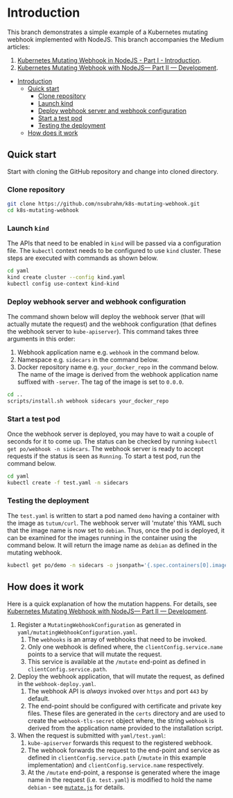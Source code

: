 # Introduction

This branch demonstrates a simple example of a Kubernetes mutating webhook implemented with NodeJS. This branch accompanies the Medium articles: 

1. [Kubernetes Mutating Webhook in NodeJS - Part I - Introduction](https://medium.com/@nageshblore/kubernetes-mutating-webhook-with-nodejs-part-i-introduction-ee33b2668af4).
2. [Kubernetes Mutating Webhook with NodeJS— Part II — Development](https://medium.com/@nageshblore/kubernetes-mutating-webhook-part-ii-development-bec5033c591d).

- [Introduction](#introduction)
  - [Quick start](#quick-start)
    - [Clone repository](#clone-repository)
    - [Launch kind](#launch-kind)
    - [Deploy webhook server and webhook configuration](#deploy-webhook-server-and-webhook-configuration)
    - [Start a test pod](#start-a-test-pod)
    - [Testing the deployment](#testing-the-deployment)
  - [How does it work](#how-does-it-work)

## Quick start

Start with cloning the GitHub repository and change into cloned directory.

### Clone repository

```bash
git clone https://github.com/nsubrahm/k8s-mutating-webhook.git
cd k8s-mutating-webhook
```

### Launch `kind`

The APIs that need to be enabled in `kind` will be passed via a configuration file. The `kubectl` context needs to be configured to use `kind` cluster. These steps are executed with commands as shown below.

```bash
cd yaml
kind create cluster --config kind.yaml
kubectl config use-context kind-kind
```

### Deploy webhook server and webhook configuration

The command shown below will deploy the webhook server (that will actually mutate the request) and the webhook configuration (that defines the webhook server to `kube-apiserver`). This command takes three arguments in this order:

1. Webhook application name e.g. `webhook` in the command below.
2. Namespace e.g. `sidecars` in the command below.
3. Docker repository name e.g. `your_docker_repo` in the command below. The name of the image is derived from the webhook application name suffixed with `-server`. The tag of the image is set to `0.0.0`.

```bash
cd ..
scripts/install.sh webhook sidecars your_docker_repo
```

### Start a test pod

Once the webhook server is deployed, you may have to wait a couple of seconds for it to come up. The status can be checked by running `kubectl get po/webhook -n sidecars`. The webhook server is ready to accept requests if the status is seen as `Running`. To start a test pod, run the command below.

```bash
cd yaml
kubectl create -f test.yaml -n sidecars
```

### Testing the deployment

The `test.yaml` is written to start a pod named `demo` having a container with the image as `tutum/curl`. The webhook server will 'mutate' this YAML such that the image name is now set to `debian`. Thus, once the pod is deployed, it can be examined for the images running in the container using the command below. It will return the image name as `debian` as defined in the mutating webhook.

```bash
kubectl get po/demo -n sidecars -o jsonpath='{.spec.containers[0].image}'
```

## How does it work

Here is a quick explanation of how the mutation happens. For details, see [Kubernetes Mutating Webhook with NodeJS— Part II — Development](https://medium.com/@nageshblore/kubernetes-mutating-webhook-part-ii-development-bec5033c591d).

1. Register a `MutatingWebhookConfiguration` as generated in `yaml/mutatingWebhookConfiguration.yaml`.
   1. The `webhooks` is an array of webhooks that need to be invoked.
   2. Only one webhook is defined where, the `clientConfig.service.name` points to a service that will mutate the request.
   3. This service is available at the `/mutate` end-point as defined in `clientConfig.service.path`.
2. Deploy the webhook application, that will mutate the request, as defined in the `webhook-deploy.yaml`.
   1. The webhook API is _always_ invoked over `https` and port `443` by default.
   2. The end-point should be configured with certificate and private key files. These files are generated in the `certs` directory and are used to create the `webhook-tls-secret` object where, the string `webhook` is derived from the application name provided to the installation script.
3. When the request is submitted with `yaml/test.yaml`:
   1. `kube-apiserver` forwards this request to the registered webhook.
   2. The webhook forwards the request to the end-point and service as defined in `clientConfig.service.path` (`/mutate` in this example implementation) and `clientConfig.service.name` respectively.
   3. At the `/mutate` end-point, a response is generated where the image name in the request (i.e. `test.yaml`) is modified to hold the name `debian` - see [`mutate.js`](webhook/app/mutate.js) for details.
